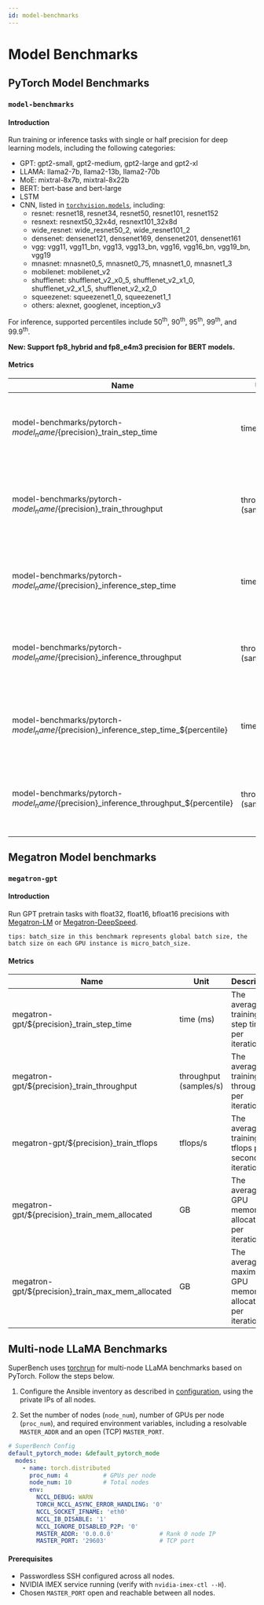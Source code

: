 ```yaml
---
id: model-benchmarks
---
```


# Model Benchmarks

## PyTorch Model Benchmarks

### `model-benchmarks`

#### Introduction

Run training or inference tasks with single or half precision for deep learning models,
including the following categories:
* GPT: gpt2-small, gpt2-medium, gpt2-large and gpt2-xl
* LLAMA: llama2-7b, llama2-13b, llama2-70b
* MoE: mixtral-8x7b, mixtral-8x22b
* BERT: bert-base and bert-large
* LSTM
* CNN, listed in [`torchvision.models`](https://pytorch.org/vision/0.8/models.html), including:
  * resnet: resnet18, resnet34, resnet50, resnet101, resnet152
  * resnext: resnext50_32x4d, resnext101_32x8d
  * wide_resnet: wide_resnet50_2, wide_resnet101_2
  * densenet: densenet121, densenet169, densenet201, densenet161
  * vgg: vgg11, vgg11_bn, vgg13, vgg13_bn, vgg16, vgg16_bn, vgg19_bn, vgg19
  * mnasnet: mnasnet0_5, mnasnet0_75, mnasnet1_0, mnasnet1_3
  * mobilenet: mobilenet_v2
  * shufflenet: shufflenet_v2_x0_5, shufflenet_v2_x1_0, shufflenet_v2_x1_5, shufflenet_v2_x2_0
  * squeezenet: squeezenet1_0, squeezenet1_1
  * others: alexnet, googlenet, inception_v3

For inference, supported percentiles include
50<sup>th</sup>, 90<sup>th</sup>, 95<sup>th</sup>, 99<sup>th</sup>, and 99.9<sup>th</sup>.

**New: Support fp8_hybrid and fp8_e4m3 precision for BERT models.**

#### Metrics

| Name                                                                                    | Unit                   | Description                                                                  |
|-----------------------------------------------------------------------------------------|------------------------|------------------------------------------------------------------------------|
| model-benchmarks/pytorch-${model_name}/${precision}_train_step_time                     | time (ms)              | The average training step time with fp32/fp16 precision.                     |
| model-benchmarks/pytorch-${model_name}/${precision}_train_throughput                    | throughput (samples/s) | The average training throughput with fp32/fp16 precision per GPU.            |
| model-benchmarks/pytorch-${model_name}/${precision}_inference_step_time                 | time (ms)              | The average inference step time with fp32/fp16 precision.                    |
| model-benchmarks/pytorch-${model_name}/${precision}_inference_throughput                | throughput (samples/s) | The average inference throughput with fp32/fp16 precision.                   |
| model-benchmarks/pytorch-${model_name}/${precision}_inference_step_time\_${percentile}  | time (ms)              | The n<sup>th</sup> percentile inference step time with fp32/fp16 precision.  |
| model-benchmarks/pytorch-${model_name}/${precision}_inference_throughput\_${percentile} | throughput (samples/s) | The n<sup>th</sup> percentile inference throughput with fp32/fp16 precision. |


## Megatron Model benchmarks

### `megatron-gpt`

#### Introduction

Run GPT pretrain tasks with float32, float16, bfloat16 precisions with [Megatron-LM](https://github.com/NVIDIA/Megatron-LM) or [Megatron-DeepSpeed](https://github.com/microsoft/Megatron-DeepSpeed).

`tips: batch_size in this benchmark represents global batch size, the batch size on each GPU instance is micro_batch_size.`

#### Metrics
| Name                                              | Unit                   | Description                                             |
|---------------------------------------------------|------------------------|---------------------------------------------------------|
| megatron-gpt/${precision}_train_step_time         | time (ms)              | The average training step time per iteration.           |
| megatron-gpt/${precision}_train_throughput        | throughput (samples/s) | The average training throughput per iteration.          |
| megatron-gpt/${precision}_train_tflops            | tflops/s               | The average training tflops per second per iteration.   |
| megatron-gpt/${precision}_train_mem_allocated     | GB                     | The average GPU memory allocated per iteration.         |
| megatron-gpt/${precision}_train_max_mem_allocated | GB                     | The average maximum GPU memory allocated per iteration. |

## Multi-node LLaMA Benchmarks

SuperBench uses [torchrun](https://docs.pytorch.org/docs/stable/elastic/run.html) for multi-node LLaMA benchmarks based on PyTorch. Follow the steps below.

1. Configure the Ansible inventory as described in [configuration](../getting-started/configuration.md), using the private IPs of all nodes.

2. Set the number of nodes (`node_num`), number of GPUs per node (`proc_num`), and required environment variables, including a resolvable `MASTER_ADDR` and an open (TCP) `MASTER_PORT`.

```yaml title="llama.yaml"
# SuperBench Config
default_pytorch_mode: &default_pytorch_mode
  modes:
    - name: torch.distributed
      proc_num: 4          # GPUs per node
      node_num: 10         # Total nodes
      env:
        NCCL_DEBUG: WARN
        TORCH_NCCL_ASYNC_ERROR_HANDLING: '0'
        NCCL_SOCKET_IFNAME: 'eth0'
        NCCL_IB_DISABLE: '1'
        NCCL_IGNORE_DISABLED_P2P: '0'
        MASTER_ADDR: '0.0.0.0'             # Rank 0 node IP
        MASTER_PORT: '29603'               # TCP port
```

#### Prerequisites

- Passwordless SSH configured across all nodes.
- NVIDIA IMEX service running (verify with `nvidia-imex-ctl --H`).
- Chosen `MASTER_PORT` open and reachable between all nodes.
